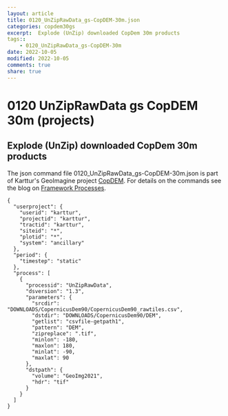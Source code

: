 ```yaml
---
layout: article
title: 0120_UnZipRawData_gs-CopDEM-30m.json
categories: copdem30gs
excerpt:  Explode (UnZip) downloaded CopDem 30m products
tags:: 
    - 0120_UnZipRawData_gs-CopDEM-30m
date: 2022-10-05
modified: 2022-10-05
comments: true
share: true
---
```


# 0120 UnZipRawData gs CopDEM 30m (projects)

##  Explode (UnZip) downloaded CopDem 30m products

The json command file <span class='file'>0120_UnZipRawData_gs-CopDEM-30m.json</span> is part of Karttur's GeoImagine project [<span class='project'>CopDEM</span>](https://karttur.github.io/geoimagine03-proj-copdem/index.html). For details on the commands see the blog on [Framework Processes](https://karttur.github.io/geoimagine03-docs-procpack/).

```
{
  "userproject": {
    "userid": "karttur",
    "projectid": "karttur",
    "tractid": "karttur",
    "siteid": "*",
    "plotid": "*",
    "system": "ancillary"
  },
  "period": {
    "timestep": "static"
  },
  "process": [
    {
      "processid": "UnZipRawData",
      "dsversion": "1.3",
      "parameters": {
        "srcdir": "DOWNLOADS/CopernicusDem90/CopernicusDem90_rawtiles.csv",
        "dstdir": "DOWNLOADS/CopernicusDem90/DEM",
        "getlist": "csvfile-getpath1",
        "pattern": "DEM",
        "zipreplace": ".tif",
        "minlon": -180,
        "maxlon": 180,
        "minlat": -90,
        "maxlat": 90
      },
      "dstpath": {
        "volume": "GeoImg2021",
        "hdr": "tif"
      }
    }
  ]
}
```
